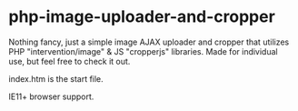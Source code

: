 # php-image-uploader-and-cropper

Nothing fancy, just a simple image AJAX uploader and cropper that utilizes PHP "intervention/image" & JS "cropperjs" libraries. Made for individual use, but feel free to check it out.

index.htm is the start file.

IE11+ browser support.
